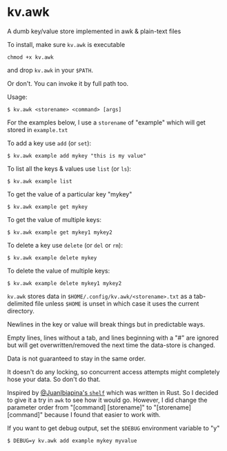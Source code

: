 # kv.awk
A dumb key/value store implemented in awk & plain-text files

To install, make sure `kv.awk` is executable

    chmod +x kv.awk

and drop `kv.awk` in your `$PATH`.

Or don't.  You can invoke it by full path too.

Usage:

    $ kv.awk <storename> <command> [args]

For the examples below, I use a `storename` of "example"
which will get stored in `example.txt`

To add a key use `add` (or `set`):

    $ kv.awk example add mykey "this is my value"

To list all the keys & values use `list` (or `ls`):

    $ kv.awk example list

To get the value of a particular key "mykey"

    $ kv.awk example get mykey

To get the value of multiple keys:

    $ kv.awk example get mykey1 mykey2

To delete a key use `delete` (or `del` or `rm`):

    $ kv.awk example delete mykey

To delete the value of multiple keys:

    $ kv.awk example delete mykey1 mykey2

`kv.awk` stores data in `$HOME/.config/kv.awk/<storename>.txt`
as a tab-delimited file unless `$HOME` is unset
in which case it uses the current directory.

Newlines in the key or value will break things
but in predictable ways.

Empty lines,
lines without a tab,
and lines beginning with a "#" are ignored
but will get overwritten/removed the next time the data-store is changed.

Data is not guaranteed to stay in the same order.

It doesn't do any locking,
so concurrent access attempts
might completely hose your data.
So don't do that.

Inspired by [@JuanIbiapina's `shelf`](https://github.com/juanibiapina/shelf)
which was written in Rust.
So I decided to give it a try in `awk`
to see how it would go.
However, I did change the parameter order from
"[command] [storename]"
to
"[storename] [command]"
because I found that easier to work with.

If you want to get debug output,
set the `$DEBUG` environment variable to "y"

    $ DEBUG=y kv.awk add example mykey myvalue
